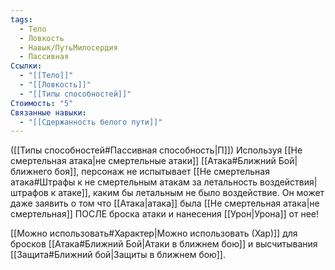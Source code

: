 ```yaml
---
tags:
  - Тело
  - Ловкость
  - Навык/ПутьМилосердия
  - Пассивная
Ссылки:
  - "[[Тело]]"
  - "[[Ловкость]]"
  - "[[Типы способностей]]"
Стоимость: "5"
Связанные навыки:
  - "[[Сдержанность белого пути]]"
---
```

([[Типы способностей#Пассивная способность|П]]) Используя [[Не смертельная атака|не смертельные атаки]] [[Атака#Ближний Бой|ближнего боя]], персонаж не испытывает [[Не смертельная атака#Штрафы к не смертельным атакам за летальность воздействия|штрафов к атаке]], каким бы летальным не было воздействие. Он может даже заявить о том что [[Атака|атака]] была [[Не смертельная атака|не смертельная]] ПОСЛЕ броска атаки и нанесения [[Урон|Урона]] от нее!

[[Можно использовать#Характер|Можно использовать (Хар)]] для бросков [[Атака#Ближний Бой|Атаки в ближнем бою]] и высчитывания [[Защита#Ближний бой|Защиты в ближнем бою]].
